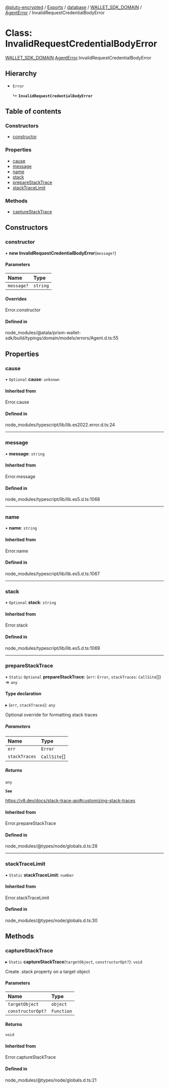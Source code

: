 [@pluto-encrypted](../README.md) / [Exports](../modules.md) / [database](../modules/database.md) / [WALLET\_SDK\_DOMAIN](../modules/database.WALLET_SDK_DOMAIN.md) / [AgentError](../modules/database.WALLET_SDK_DOMAIN.AgentError.md) / InvalidRequestCredentialBodyError

# Class: InvalidRequestCredentialBodyError

[WALLET\_SDK\_DOMAIN](../modules/database.WALLET_SDK_DOMAIN.md).[AgentError](../modules/database.WALLET_SDK_DOMAIN.AgentError.md).InvalidRequestCredentialBodyError

## Hierarchy

- `Error`

  ↳ **`InvalidRequestCredentialBodyError`**

## Table of contents

### Constructors

- [constructor](database.WALLET_SDK_DOMAIN.AgentError.InvalidRequestCredentialBodyError.md#constructor)

### Properties

- [cause](database.WALLET_SDK_DOMAIN.AgentError.InvalidRequestCredentialBodyError.md#cause)
- [message](database.WALLET_SDK_DOMAIN.AgentError.InvalidRequestCredentialBodyError.md#message)
- [name](database.WALLET_SDK_DOMAIN.AgentError.InvalidRequestCredentialBodyError.md#name)
- [stack](database.WALLET_SDK_DOMAIN.AgentError.InvalidRequestCredentialBodyError.md#stack)
- [prepareStackTrace](database.WALLET_SDK_DOMAIN.AgentError.InvalidRequestCredentialBodyError.md#preparestacktrace)
- [stackTraceLimit](database.WALLET_SDK_DOMAIN.AgentError.InvalidRequestCredentialBodyError.md#stacktracelimit)

### Methods

- [captureStackTrace](database.WALLET_SDK_DOMAIN.AgentError.InvalidRequestCredentialBodyError.md#capturestacktrace)

## Constructors

### constructor

• **new InvalidRequestCredentialBodyError**(`message?`)

#### Parameters

| Name | Type |
| :------ | :------ |
| `message?` | `string` |

#### Overrides

Error.constructor

#### Defined in

node_modules/@atala/prism-wallet-sdk/build/typings/domain/models/errors/Agent.d.ts:55

## Properties

### cause

• `Optional` **cause**: `unknown`

#### Inherited from

Error.cause

#### Defined in

node_modules/typescript/lib/lib.es2022.error.d.ts:24

___

### message

• **message**: `string`

#### Inherited from

Error.message

#### Defined in

node_modules/typescript/lib/lib.es5.d.ts:1068

___

### name

• **name**: `string`

#### Inherited from

Error.name

#### Defined in

node_modules/typescript/lib/lib.es5.d.ts:1067

___

### stack

• `Optional` **stack**: `string`

#### Inherited from

Error.stack

#### Defined in

node_modules/typescript/lib/lib.es5.d.ts:1069

___

### prepareStackTrace

▪ `Static` `Optional` **prepareStackTrace**: (`err`: `Error`, `stackTraces`: `CallSite`[]) => `any`

#### Type declaration

▸ (`err`, `stackTraces`): `any`

Optional override for formatting stack traces

##### Parameters

| Name | Type |
| :------ | :------ |
| `err` | `Error` |
| `stackTraces` | `CallSite`[] |

##### Returns

`any`

**`See`**

https://v8.dev/docs/stack-trace-api#customizing-stack-traces

#### Inherited from

Error.prepareStackTrace

#### Defined in

node_modules/@types/node/globals.d.ts:28

___

### stackTraceLimit

▪ `Static` **stackTraceLimit**: `number`

#### Inherited from

Error.stackTraceLimit

#### Defined in

node_modules/@types/node/globals.d.ts:30

## Methods

### captureStackTrace

▸ `Static` **captureStackTrace**(`targetObject`, `constructorOpt?`): `void`

Create .stack property on a target object

#### Parameters

| Name | Type |
| :------ | :------ |
| `targetObject` | `object` |
| `constructorOpt?` | `Function` |

#### Returns

`void`

#### Inherited from

Error.captureStackTrace

#### Defined in

node_modules/@types/node/globals.d.ts:21
